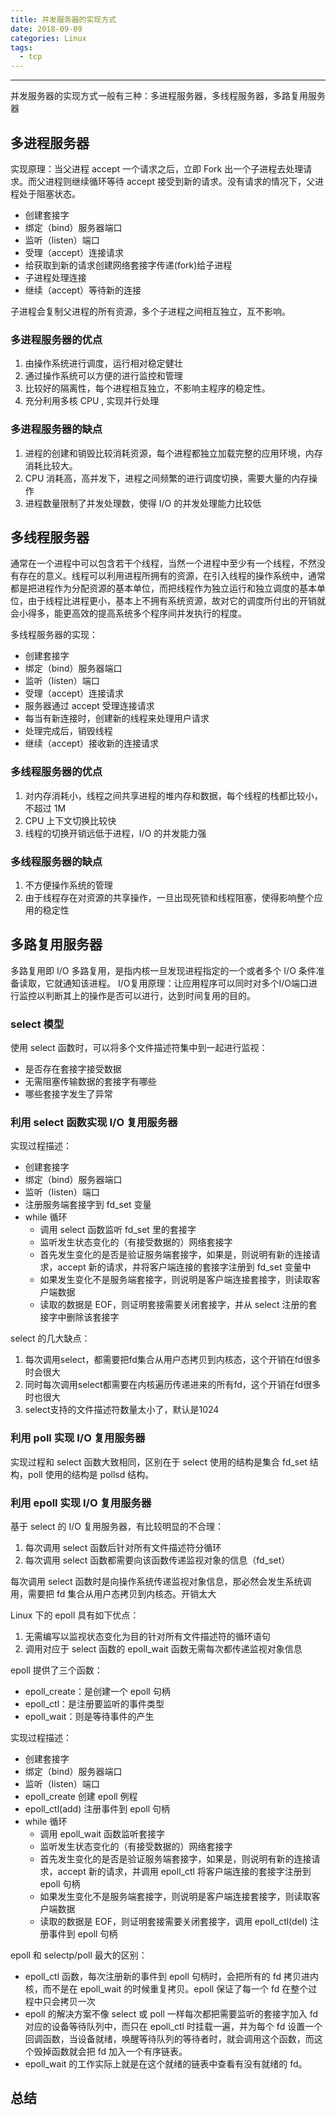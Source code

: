 ```yaml
---
title: 并发服务器的实现方式
date: 2018-09-09 
categories: Linux
tags:
  - tcp
---
```

----------------------------------

并发服务器的实现方式一般有三种：多进程服务器，多线程服务器，多路复用服务器

## 多进程服务器
实现原理：当父进程 accept 一个请求之后，立即 Fork 出一个子进程去处理请求。而父进程则继续循环等待 accept 接受到新的请求。没有请求的情况下，父进程处于阻塞状态。
-  创建套接字
-  绑定（bind）服务器端口
-  监听（listen）端口
-  受理（accept）连接请求
-  给获取到新的请求创建网络套接字传递(fork)给子进程
- 子进程处理连接
- 继续（accept）等待新的连接

子进程会复制父进程的所有资源，多个子进程之间相互独立，互不影响。

### 多进程服务器的优点
1. 由操作系统进行调度，运行相对稳定健壮
2. 通过操作系统可以方便的进行监控和管理
3. 比较好的隔离性，每个进程相互独立，不影响主程序的稳定性。
4. 充分利用多核 CPU , 实现并行处理

### 多进程服务器的缺点
1. 进程的创建和销毁比较消耗资源，每个进程都独立加载完整的应用环境，内存消耗比较大。
2. CPU 消耗高，高并发下，进程之间频繁的进行调度切换，需要大量的内存操作
3. 进程数量限制了并发处理数，使得 I/O 的并发处理能力比较低

## 多线程服务器
通常在一个进程中可以包含若干个线程，当然一个进程中至少有一个线程，不然没有存在的意义。线程可以利用进程所拥有的资源，在引入线程的操作系统中，通常都是把进程作为分配资源的基本单位，而把线程作为独立运行和独立调度的基本单位，由于线程比进程更小，基本上不拥有系统资源，故对它的调度所付出的开销就会小得多，能更高效的提高系统多个程序间并发执行的程度。

多线程服务器的实现：
-  创建套接字
-  绑定（bind）服务器端口
-  监听（listen）端口
-  受理（accept）连接请求
- 服务器通过 accept 受理连接请求
- 每当有新连接时，创建新的线程来处理用户请求
- 处理完成后，销毁线程
- 继续（accept）接收新的连接请求

### 多线程服务器的优点
1. 对内存消耗小，线程之间共享进程的堆内存和数据，每个线程的栈都比较小，不超过 1M
2. CPU 上下文切换比较快
3. 线程的切换开销远低于进程，I/O 的并发能力强

### 多线程服务器的缺点
1. 不方便操作系统的管理
2. 由于线程存在对资源的共享操作，一旦出现死锁和线程阻塞，使得影响整个应用的稳定性

## 多路复用服务器
多路复用即 I/O 多路复用，是指内核一旦发现进程指定的一个或者多个 I/O 条件准备读取，它就通知该进程。
I/O复用原理：让应用程序可以同时对多个I/O端口进行监控以判断其上的操作是否可以进行，达到时间复用的目的。

### select 模型
使用 select 函数时，可以将多个文件描述符集中到一起进行监视：
- 是否存在套接字接受数据
- 无需阻塞传输数据的套接字有哪些
- 哪些套接字发生了异常

### 利用 select 函数实现 I/O 复用服务器
实现过程描述：
-  创建套接字
-  绑定（bind）服务器端口
-  监听（listen）端口
-  注册服务端套接字到 fd_set 变量
-  while 循环
    -  调用 select 函数监听 fd_set 里的套接字 
    -  监听发生状态变化的（有接受数据的）网络套接字
    - 首先发生变化的是否是验证服务端套接字，如果是，则说明有新的连接请求，accept 新的请求，并将客户端连接的套接字注册到 fd_set 变量中
    - 如果发生变化不是服务端套接字，则说明是客户端连接套接字，则读取客户端数据
    - 读取的数据是 EOF，则证明套接需要关闭套接字，并从 select 注册的套接字中删除该套接字

select 的几大缺点：
1. 每次调用select，都需要把fd集合从用户态拷贝到内核态，这个开销在fd很多时会很大
2. 同时每次调用select都需要在内核遍历传递进来的所有fd，这个开销在fd很多时也很大
3. select支持的文件描述符数量太小了，默认是1024

### 利用 poll 实现 I/O 复用服务器
实现过程和 select 函数大致相同，区别在于 select 使用的结构是集合 fd_set 结构，poll 使用的结构是 pollsd  结构。

### 利用 epoll 实现 I/O 复用服务器
基于 select 的 I/O 复用服务器，有比较明显的不合理：
1. 每次调用 select 函数后针对所有文件描述符分循环
2. 每次调用 select 函数都需要向该函数传递监视对象的信息（fd_set）

每次调用 select 函数时是向操作系统传递监视对象信息，那必然会发生系统调用，需要把 fd 集合从用户态拷贝到内核态。开销太大

Linux 下的 epoll 具有如下优点：
1. 无需编写以监视状态变化为目的针对所有文件描述符的循环语句
2. 调用对应于 select 函数的 epoll_wait 函数无需每次都传递监视对象信息

epoll 提供了三个函数：
- epoll_create：是创建一个 epoll 句柄
- epoll_ctl：是注册要监听的事件类型
- epoll_wait：则是等待事件的产生

实现过程描述：
-  创建套接字
-  绑定（bind）服务器端口
-  监听（listen）端口
-  epoll_create 创建 epoll 例程
-  epoll_ctl(add) 注册事件到 epoll 句柄
-  while 循环
    - 调用 epoll_wait 函数监听套接字 
    - 监听发生状态变化的（有接受数据的）网络套接字
    - 首先发生变化的是否是验证服务端套接字，如果是，则说明有新的连接请求，accept 新的请求，并调用 epoll_ctl 将客户端连接的套接字注册到 epoll 句柄
    - 如果发生变化不是服务端套接字，则说明是客户端连接套接字，则读取客户端数据
    - 读取的数据是 EOF，则证明套接需要关闭套接字，调用 epoll_ctl(del) 注册事件到 epoll 句柄

epoll 和 selectp/poll 最大的区别：
- epoll_ctl 函数，每次注册新的事件到 epoll 句柄时，会把所有的 fd 拷贝进内核，而不是在 epoll_wait 的时候重复拷贝。epoll 保证了每一个 fd 在整个过程中只会拷贝一次
- epoll 的解决方案不像 select 或 poll 一样每次都把需要监听的套接字加入 fd 对应的设备等待队列中，而只在 epoll_ctl 时挂载一遍，并为每个 fd 设置一个回调函数，当设备就绪，唤醒等待队列的等待者时，就会调用这个函数，而这个毁掉函数就会把 fd 加入一个有序链表。
- epoll_wait 的工作实际上就是在这个就绪的链表中查看有没有就绪的 fd。

## 总结
